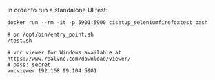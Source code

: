 In order to run a standalone UI test:

```
docker run --rm -it -p 5901:5900 cisetup_seleniumfirefoxtest bash

# or /opt/bin/entry_point.sh
/test.sh

# vnc viewer for Windows available at https://www.realvnc.com/download/viewer/
# pass: secret
vncviewer 192.168.99.104:5901
```

